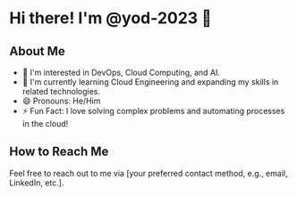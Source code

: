 # Hi there! I'm @yod-2023 👋

## About Me
- 👀 I'm interested in DevOps, Cloud Computing, and AI.
- 🌱 I'm currently learning Cloud Engineering and expanding my skills in related technologies.
- 😄 Pronouns: He/Him
- ⚡ Fun Fact: I love solving complex problems and automating processes in the cloud!

## How to Reach Me
Feel free to reach out to me via [your preferred contact method, e.g., email, LinkedIn, etc.].

